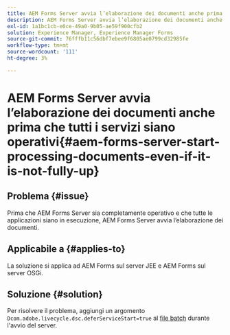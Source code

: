 ```yaml
---
title: AEM Forms Server avvia l’elaborazione dei documenti anche prima che tutti i servizi siano operativi.
description: AEM Forms Server avvia l’elaborazione dei documenti anche prima che tutti i servizi siano operativi sul server JEE e sul server OSGi.
exl-id: 1a1bc1cb-e0ce-49a0-9b05-ae59f900cfb2
solution: Experience Manager, Experience Manager Forms
source-git-commit: 76fffb11c56dbf7ebee9f6805ae0799cd32985fe
workflow-type: tm+mt
source-wordcount: '111'
ht-degree: 3%

---
```


# AEM Forms Server avvia l’elaborazione dei documenti anche prima che tutti i servizi siano operativi{#aem-forms-server-start-processing-documents-even-if-it-is-not-fully-up}

## Problema   {#issue}

<!--When user restarts AEM Forms server, the current calling processes or services still continue such as rendering PDF documents and more. It causes the restart of the AEM Forms server to not startup correctly.-->

Prima che AEM Forms Server sia completamente operativo e che tutte le applicazioni siano in esecuzione, AEM Forms Server avvia l’elaborazione dei documenti.


## Applicabile a {#applies-to}

La soluzione si applica ad AEM Forms sul server JEE e AEM Forms sul server OSGi.

## Soluzione {#solution}

Per risolvere il problema, aggiungi un argomento `Dcom.adobe.livecycle.dsc.deferServiceStart=true` al [file batch](https://experienceleague.adobe.com/docs/experience-manager-65/deploying/deploying/command-line-start-and-stop.html#windows-platform-start-bat-script-example) durante l&#39;avvio del server.
